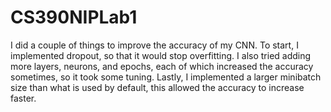 # CS390NIPLab1

I did a couple of things to improve the accuracy of my CNN.  To start, I implemented dropout, so that it would stop overfitting. I also tried adding more layers, neurons, and epochs, each of which increased the accuracy sometimes, so it took some tuning. Lastly, I implemented a larger minibatch size than what is used by default, this allowed the accuracy to increase faster.
